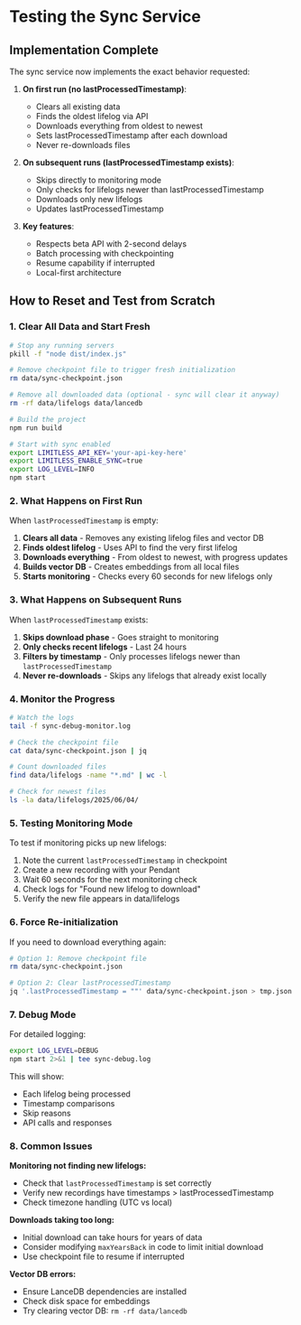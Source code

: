 # Testing the Sync Service

## Implementation Complete

The sync service now implements the exact behavior requested:

1. **On first run (no lastProcessedTimestamp)**:

   - Clears all existing data
   - Finds the oldest lifelog via API
   - Downloads everything from oldest to newest
   - Sets lastProcessedTimestamp after each download
   - Never re-downloads files

2. **On subsequent runs (lastProcessedTimestamp exists)**:

   - Skips directly to monitoring mode
   - Only checks for lifelogs newer than lastProcessedTimestamp
   - Downloads only new lifelogs
   - Updates lastProcessedTimestamp

3. **Key features**:
   - Respects beta API with 2-second delays
   - Batch processing with checkpointing
   - Resume capability if interrupted
   - Local-first architecture

## How to Reset and Test from Scratch

### 1. Clear All Data and Start Fresh

```bash
# Stop any running servers
pkill -f "node dist/index.js"

# Remove checkpoint file to trigger fresh initialization
rm data/sync-checkpoint.json

# Remove all downloaded data (optional - sync will clear it anyway)
rm -rf data/lifelogs data/lancedb

# Build the project
npm run build

# Start with sync enabled
export LIMITLESS_API_KEY='your-api-key-here'
export LIMITLESS_ENABLE_SYNC=true
export LOG_LEVEL=INFO
npm start
```

### 2. What Happens on First Run

When `lastProcessedTimestamp` is empty:

1. **Clears all data** - Removes any existing lifelog files and vector DB
2. **Finds oldest lifelog** - Uses API to find the very first lifelog
3. **Downloads everything** - From oldest to newest, with progress updates
4. **Builds vector DB** - Creates embeddings from all local files
5. **Starts monitoring** - Checks every 60 seconds for new lifelogs only

### 3. What Happens on Subsequent Runs

When `lastProcessedTimestamp` exists:

1. **Skips download phase** - Goes straight to monitoring
2. **Only checks recent lifelogs** - Last 24 hours
3. **Filters by timestamp** - Only processes lifelogs newer than `lastProcessedTimestamp`
4. **Never re-downloads** - Skips any lifelogs that already exist locally

### 4. Monitor the Progress

```bash
# Watch the logs
tail -f sync-debug-monitor.log

# Check the checkpoint file
cat data/sync-checkpoint.json | jq

# Count downloaded files
find data/lifelogs -name "*.md" | wc -l

# Check for newest files
ls -la data/lifelogs/2025/06/04/
```

### 5. Testing Monitoring Mode

To test if monitoring picks up new lifelogs:

1. Note the current `lastProcessedTimestamp` in checkpoint
2. Create a new recording with your Pendant
3. Wait 60 seconds for the next monitoring check
4. Check logs for "Found new lifelog to download"
5. Verify the new file appears in data/lifelogs

### 6. Force Re-initialization

If you need to download everything again:

```bash
# Option 1: Remove checkpoint file
rm data/sync-checkpoint.json

# Option 2: Clear lastProcessedTimestamp
jq '.lastProcessedTimestamp = ""' data/sync-checkpoint.json > tmp.json && mv tmp.json data/sync-checkpoint.json
```

### 7. Debug Mode

For detailed logging:

```bash
export LOG_LEVEL=DEBUG
npm start 2>&1 | tee sync-debug.log
```

This will show:

- Each lifelog being processed
- Timestamp comparisons
- Skip reasons
- API calls and responses

### 8. Common Issues

**Monitoring not finding new lifelogs:**

- Check that `lastProcessedTimestamp` is set correctly
- Verify new recordings have timestamps > lastProcessedTimestamp
- Check timezone handling (UTC vs local)

**Downloads taking too long:**

- Initial download can take hours for years of data
- Consider modifying `maxYearsBack` in code to limit initial download
- Use checkpoint file to resume if interrupted

**Vector DB errors:**

- Ensure LanceDB dependencies are installed
- Check disk space for embeddings
- Try clearing vector DB: `rm -rf data/lancedb`
